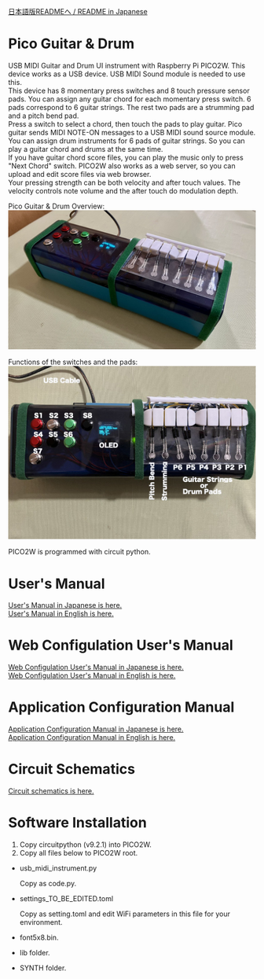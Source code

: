 [日本語版READMEへ / README in Japanese](https://github.com/ohira-s/PicoGuitarDrum2Web/blob/master/Docs/README_Jp.md)  
# Pico Guitar & Drum
USB MIDI Guitar and Drum UI instrument with Raspberry Pi PICO2W.  This device works as a USB device.  USB MIDI Sound module is needed to use this.  
This device has 8 momentary press switches and 8 touch pressure sensor pads.  You can assign any guitar chord for each momentary press switch.  6 pads correspond to 6 guitar strings.  The rest two pads are a strumming pad and a pitch bend pad.  
Press a switch to select a chord, then touch the pads to play guitar.  Pico guitar sends MIDI NOTE-ON messages to a USB MIDI sound source module.  
You can assign drum instruments for 6 pads of guitar strings.  So you can play a guitar chord and drums at the same time.  
If you have guitar chord score files, you can play the music only to press "Next Chord" switch.  PICO2W also works as a web server, so you can upload and edit score files via web browser.  
Your pressing strength can be both velocity and after touch values.  The velocity controls note volume and the after touch do modulation depth.   

Pico Guitar & Drum Overview:  
![picogd_overview2](https://github.com/ohira-s/PicoGuitarDrum2Web/blob/master/Docs/picogd_overview2.jpg)  

Functions of the switches and the pads:  
![picogd_overview2](https://github.com/ohira-s/PicoGuitarDrum2Web/blob/master/Docs/picogd_labels.jpg)  

PICO2W is programmed with circuit python.  

# User's Manual
[User's Manual in Japanese is here.](https://github.com/ohira-s/PicoGuitarDrum2Web/blob/master/Docs/UsersManual.md)  
[User's Manual in English is here.](https://github.com/ohira-s/PicoGuitarDrum2Web/blob/master/Docs/UsersManual_Eng.md)  

# Web Configulation User's Manual
[Web Configulation User's Manual in Japanese is here.](https://github.com/ohira-s/PicoGuitarDrum2Web/blob/master/Docs/WebConfigManual.md)  
[Web Configulation User's Manual in English is here.](https://github.com/ohira-s/PicoGuitarDrum2Web/blob/master/Docs/WebConfigManual_Eng.md)  

# Application Configuration Manual
[Application Configuration Manual in Japanese is here.](https://github.com/ohira-s/PicoGuitarDrum2Web/blob/master/Docs/ConfigManual.md)  
[Application Configuration Manual in English is here.](https://github.com/ohira-s/PicoGuitarDrum2Web/blob/master/Docs/ConfigManual_Eng.md)  

# Circuit Schematics
[Circuit schematics is here.](https://github.com/ohira-s/PicoGuitarDrum2Web/blob/master/Docs/PICO_Guitar_Circuit.pdf)

# Software Installation
1) Copy circuitpython (v9.2.1) into PICO2W.  
2) Copy all files below to PICO2W root.  

- usb_midi_instrument.py  

	Copy as code.py.  
- settings_TO_BE_EDITED.toml

	Copy as setting.toml and edit WiFi parameters in this file for your environment.  

- font5x8.bin.  
- lib folder.  
- SYNTH folder.  
